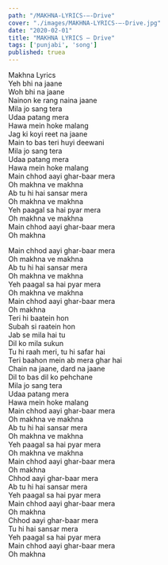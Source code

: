 ```yaml
---
path: "/MAKHNA-LYRICS-–-Drive"
cover: "./images/MAKHNA-LYRICS-–-Drive.jpg"
date: "2020-02-01"
title: "MAKHNA LYRICS – Drive"
tags: ['punjabi', 'song']
published: truea
---
```

  
Makhna Lyrics  
Yeh bhi na jaane  
Woh bhi na jaane  
Nainon ke rang naina jaane  
Mila jo sang tera  
Udaa patang mera  
Hawa mein hoke malang  
Jag ki koyi reet na jaane  
Main to bas teri huyi deewani  
Mila jo sang tera  
Udaa patang mera  
Hawa mein hoke malang  
Main chhod aayi ghar-baar mera  
Oh makhna ve makhna  
Ab tu hi hai sansar mera  
Oh makhna ve makhna  
Yeh paagal sa hai pyar mera  
Oh makhna ve makhna  
Main chhod aayi ghar-baar mera  
Oh makhna  
  
  
  
  
  
  
Main chhod aayi ghar-baar mera  
Oh makhna ve makhna  
Ab tu hi hai sansar mera  
Oh makhna ve makhna  
Yeh paagal sa hai pyar mera  
Oh makhna ve makhna  
Main chhod aayi ghar-baar mera  
Oh makhna  
Teri hi baatein hon  
Subah si raatein hon  
Jab se mila hai tu  
Dil ko mila sukun  
Tu hi raah meri, tu hi safar hai  
Teri baahon mein ab mera ghar hai  
Chain na jaane, dard na jaane  
Dil to bas dil ko pehchane  
Mila jo sang tera  
Udaa patang mera  
Hawa mein hoke malang  
Main chhod aayi ghar-baar mera  
Oh makhna ve makhna  
Ab tu hi hai sansar mera  
Oh makhna ve makhna  
Yeh paagal sa hai pyar mera  
Oh makhna ve makhna  
Main chhod aayi ghar-baar mera  
Oh makhna  
Chhod aayi ghar-baar mera  
Ab tu hi hai sansar mera  
Yeh paagal sa hai pyar mera  
Main chhod aayi ghar-baar mera  
Oh makhna  
Chhod aayi ghar-baar mera  
Tu hi hai sansar mera  
Yeh paagal sa hai pyar mera  
Main chhod aayi ghar-baar mera  
Oh makhna  
